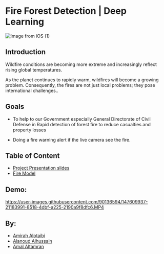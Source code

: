 # Fire Forest Detection | Deep Learning 

![Image from iOS (1)](https://user-images.githubusercontent.com/90131899/146605105-5ec04a3c-3b0d-4531-8962-e56cb55b07d5.jpg)


## Introduction


Wildfire conditions are becoming more extreme and increasingly reflect rising global temperatures.

As the planet continues to rapidly warm, wildfires will become a growing problem. Consequently, the fires are not just local problems; they pose international challenges..


## Goals

- To help to our Government especially General Directorate of Civil Defense in Rapid detection of forest fire to reduce casualties and property losses

- Doing a fire warning alert if the live camera see the fire.

## Table of Content

- [Project Presentation slides](https://github.com/amirahSaad/Fire_Forest_Detection/blob/main/Fire%20forest%20detection%20slides.pdf)
- [Fire Model](https://github.com/amirahSaad/Fire_Forest_Detection/blob/main/fire%20model.ipynb)

## Demo:

https://user-images.githubusercontent.com/90136594/147609937-21183991-8518-4dbf-a225-2190a9f8dfc6.MP4


## By:

- [Amirah Alotaibi](https://github.com/amirahSaad)
- [Alanoud Alhussain](https://github.com/Alanoud-Aziz)
- [Amal Altamran](https://github.com/amal2121)
